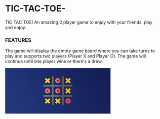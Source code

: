 # TIC-TAC-TOE-
TIC TAC TOE! An amazing 2 player game to enjoy with your friends, play and enjoy.

### FEATURES
The game will display the empty game board where you can take turns to play and supports two players (Player X and Player O). The game will continue until one player wins or there's a draw.

![TIC-TAC-TOE](TIC-TAC-TOE.jpeg)

